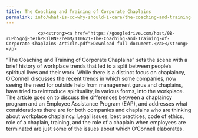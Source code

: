 ```yaml
---
title: The Coaching and Training of Corporate Chaplains
permalink: info/what-is-cc-why-should-i-care/the-coaching-and-training-of-corporate-chaplains/
---
```

				<p><strong><a href="https://googledrive.com/host/0B-rUPb5gojEteThPR1lHNFZremM/110621-The-Coaching-and-Training-of-Corporate-Chaplains-Article.pdf">Download full document.</a></strong></p>
<p>“The Coaching and Training of Corporate Chaplains” sets the scene with a brief history of workplace trends that led to a split between people’s spiritual lives and their work. While there is a distinct focus on chaplaincy, O’Connell discusses the recent trends in which some companies, now seeing the need for outside help from management gurus and chaplains, have tried to reintroduce spirituality, in various forms, into the workplace. The article goes on to discuss the differences between a chaplaincy program and an Employee Assistance Program (EAP), and addresses what considerations there are for both companies and chaplains who are thinking about workplace chaplaincy. Legal issues, best practices, code of ethics, role of a chaplain, training, and the role of a chaplain when employees are terminated are just some of the issues about which O’Connell elaborates.</p>

